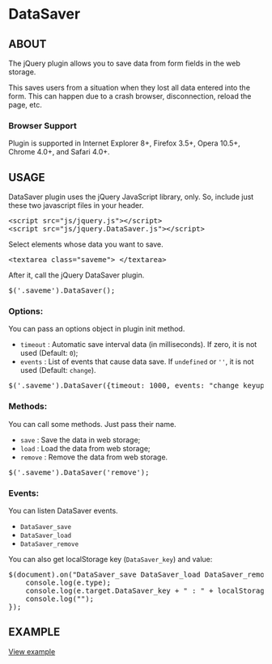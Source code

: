 DataSaver
=======

## ABOUT
The jQuery plugin allows you to save data from form fields in the web storage.

This saves users from  a situation when they lost all data entered into the form. This can happen due to a crash browser, disconnection, reload the page, etc.

### Browser Support 
Plugin is supported in Internet Explorer 8+, Firefox 3.5+, Opera 10.5+, Chrome 4.0+, and Safari 4.0+.

## USAGE
DataSaver plugin uses the jQuery JavaScript library, only. So, include just these two javascript files in your header.

<pre>
&lt;script src="js/jquery.js"&gt;&lt;/script&gt;
&lt;script src="js/jquery.DataSaver.js">&lt;/script&gt;
</pre>

Select elements whose data you want to save.

<pre>&lt;textarea class="saveme"&gt; &lt;/textarea&gt;</pre>

After it, call the jQuery DataSaver plugin.

<pre>$('.saveme').DataSaver();</pre>

### Options:
You can pass an options object in plugin init method.
* `timeout` : Automatic save interval data (in milliseconds). If zero, it is not used (Default: `0`);
* `events` : List of events that cause data save. If `undefined` or `''`, it is not used (Default: `change`).

<pre>$('.saveme').DataSaver({timeout: 1000, events: "change keyup"});</pre>

### Methods:
You can call some methods. Just pass their name.
* `save` : Save the data in web storage;
* `load` : Load the data from web storage;
* `remove` : Remove the data from web storage. 

<pre>$('.saveme').DataSaver('remove');</pre>

### Events: 
You can listen DataSaver events. 
* `DataSaver_save`
* `DataSaver_load`
* `DataSaver_remove`

You can also get localStorage key (`DataSaver_key`) and value: 

<pre>
$(document).on("DataSaver_save DataSaver_load DataSaver_remove", function(e) {
    console.log(e.type);
    console.log(e.target.DataSaver_key + " : " + localStorage[e.target.DataSaver_key]);
    console.log("");
});
</pre>

## EXAMPLE
[View example](http://htmlpreview.github.io/?https://github.com/absentik/DataSaver/blob/master/index.html#example_form)
